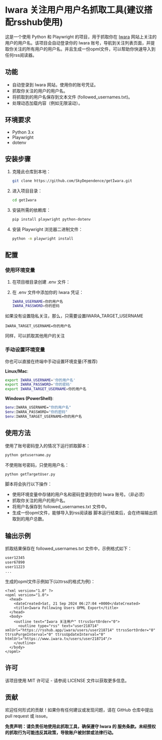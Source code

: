 
# Iwara 关注用户用户名抓取工具(建议搭配rsshub使用)

这是一个使用 Python 和 Playwright 的项目，用于抓取你在 [Iwara](https://www.iwara.tv) 网站上关注的用户的用户名。该项目会自动登录你的 Iwara 账号，导航到关注列表页面，并提取你关注的所有用户的用户名。并且生成一份opml文件，可以帮助你快速导入到任何rss阅读器。

## 功能

- 自动登录到 Iwara 网站，使用你的账号凭证。
- 抓取你关注的用户的用户名。
- 将抓取到的用户名保存到文本文件 (followed_usernames.txt)。
- 处理动态加载内容（例如无限滚动）。

## 环境要求

- Python 3.x
- Playwright
- dotenv

## 安装步骤

1. 克隆此仓库到本地：
   ```bash
   git clone https://github.com/SkyDependence/getIwara.git
   ```

2. 进入项目目录：
   ```bash
   cd getIwara
   ```

3. 安装所需的依赖库：
   ```bash
   pip install playwright python-dotenv
   ```

4. 安装 Playwright 浏览器二进制文件：
   ```bash
   python -m playwright install
   ```

## 配置

### 使用环境变量

1. 在项目根目录创建 .env 文件：

2. 在 .env 文件中添加你的 Iwara 凭证：
   ```bash
   IWARA_USERNAME=你的用户名
   IWARA_PASSWORD=你的密码
   ```

如果没有设置隐私关注，那么，只需要设置IWARA_TARGET_USERNAME
```
IWARA_TARGET_USERNAME=你的用户名
```
同样，可以抓取其他用户的关注

### 手动设置环境变量

你也可以直接在终端中手动设置环境变量(不推荐)

**Linux/Mac**:
```bash
export IWARA_USERNAME='你的用户名'
export IWARA_PASSWORD='你的密码'
export IWARA_TARGET_USERNAME=你的用户名
```
**Windows (PowerShell)**:
```bash
$env:IWARA_USERNAME="你的用户名"
$env:IWARA_PASSWORD="你的密码"
$env:IWARA_TARGET_USERNAME=你的用户名
```

## 使用方法
使用了账号密码登入的情况下运行抓取脚本：
```bash
python getusername.py
```
不使用账号密码，只使用用户名：
```bash
python getTargetUser.py
```

脚本将会执行以下操作：

- 使用环境变量中存储的用户名和密码登录到你的 Iwara 账号。（非必须）
- 抓取你关注的用户的用户名。
- 将用户名保存到 followed_usernames.txt 文件中。
- 生成一份opml文件，能够导入到rss阅读器
脚本运行结束后，会在终端输出抓取到的用户总数。

## 输出示例
抓取结果保存在 followed_usernames.txt 文件中，示例格式如下：
```python
user12345
user67890
user11223
...
```

生成的opml文件示例如下(以ttrss的格式为例)：
```
<?xml version="1.0" ?>
<opml version="1.0">
  <head>
    <dateCreated>Sat, 21 Sep 2024 06:27:04 +0000</dateCreated>
    <title>Iwara Following Users OPML Export</title>
  </head>
  <body>
    <outline text="Iwara 关注用户" ttrssSortOrder="0">
      <outline type="rss" text="user218714" xmlUrl="https://rsshub.app/iwara/users/user218714" ttrssSortOrder="0" ttrssPurgeInterval="0" ttrssUpdateInterval="0" htmlUrl="https://www.iwara.tv/users/user218714"/>
    </outline>
  </body>
</opml>
```

## 许可
该项目使用 MIT 许可证 - 请参阅 LICENSE 文件以获取更多信息。

## 贡献
欢迎任何形式的贡献！如果你有任何建议或发现问题，请在 GitHub 仓库中提出 pull request 或 issue。

**免责声明：请负责任地使用此抓取工具，确保遵守 Iwara 的 服务条款。未经授权的抓取行为可能违反其政策，导致账户被封禁或法律行动。**